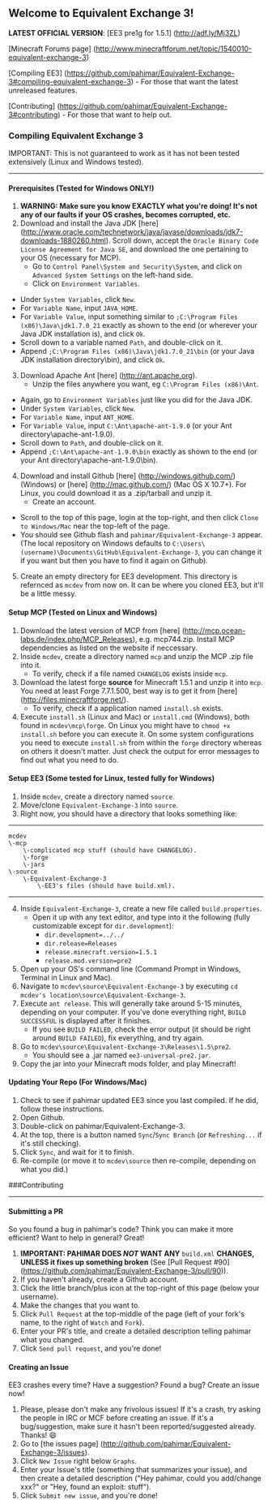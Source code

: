 ## Welcome to Equivalent Exchange 3!
**LATEST OFFICIAL VERSION**:  [EE3 pre1g for 1.5.1] (http://adf.ly/Mj3ZL)

[Minecraft Forums page] (http://www.minecraftforum.net/topic/1540010-equivalent-exchange-3)

[Compiling EE3] (https://github.com/pahimar/Equivalent-Exchange-3#compiling-equivalent-exchange-3) - For those that want the latest unreleased features.

[Contributing] (https://github.com/pahimar/Equivalent-Exchange-3#contributing) - For those that want to help out.

### Compiling Equivalent Exchange 3
IMPORTANT: This is not guaranteed to work as it has not been tested extensively (Linux and Windows tested).
***
#### Prerequisites  (Tested for Windows ONLY!)
1. **WARNING:  Make sure you know EXACTLY what you're doing!  It's not any of our faults if your OS crashes, becomes corrupted, etc.**
2. Download and install the Java JDK [here] (http://www.oracle.com/technetwork/java/javase/downloads/jdk7-downloads-1880260.html).  Scroll down, accept the `Oracle Binary Code License Agreement for Java SE`, and download the one pertaining to your OS (necessary for MCP).
	* Go to `Control Panel\System and Security\System`, and click on `Advanced System Settings` on the left-hand side.
	* Click on `Environment Variables`.
  * Under `System Variables`, click `New`.
  * For `Variable Name`, input `JAVA_HOME`.
  * For `Variable Value`, input something similar to `;C:\Program Files (x86)\Java\jdk1.7.0_21` exactly as shown to the end (or wherever your Java JDK installation is), and click `Ok`.
  * Scroll down to a variable named `Path`, and double-click on it.
  * Append `;C:\Program Files (x86)\Java\jdk1.7.0_21\bin` (or your Java JDK installation directory\bin), and click `Ok`.
3. Download Apache Ant [here] (http://ant.apache.org).
	* Unzip the files anywhere you want, eg `C:\Program Files (x86)\Ant`.
  * Again, go to `Environment Variables` just like you did for the Java JDK.
  * Under `System Variables`, click `New`.
  * For `Variable Name`, input `ANT_HOME`.
  * For `Variable Value`, input `C:\Ant\apache-ant-1.9.0` (or your Ant directory\apache-ant-1.9.0).
  * Scroll down to `Path`, and double-click on it.
  * Append `;C:\Ant\apache-ant-1.9.0\bin` exactly as shown to the end (or your Ant directory\apache-ant-1.9.0\bin).
4. Download and install Github [here] (http://windows.github.com/) (Windows) or [here] (http://mac.github.com/) (Mac OS X 10.7+).  For Linux, you could download it as a .zip/tarball and unzip it.
	* Create an account.
  * Scroll to the top of this page, login at the top-right, and then click `Clone to Windows/Mac` near the top-left of the page.
  * You should see Github flash and `pahimar/Equivalent-Exchange-3` appear.  (The local repository on Windows defaults to `C:\Users\(username)\Documents\GitHub\Equivalent-Exchange-3`, you can change it if you want but then you have to find it again on Github).
5. Create an empty directory for EE3 development.  This directory is refernced as `mcdev` from now on.  It can be where you cloned EE3, but it'll be a little messy.


#### Setup MCP (Tested on Linux and Windows)
1. Download the latest version of MCP from [here] (http://mcp.ocean-labs.de/index.php/MCP_Releases), e.g. mcp744.zip. Install MCP dependencies as listed on the website if neccessary.
2. Inside `mcdev`, create a directory named `mcp` and unzip the MCP .zip file into it.
	* To verify, check if a file named `CHANGELOG` exists inside `mcp`.
3. Download the latest forge **source** for Minecraft 1.5.1 and unzip it into `mcp`.  You need at least Forge 7.7.1.500, best way is to get it from [here] (http://files.minecraftforge.net/).
	* To verify, check if a application named `install.sh` exists. 
4. Execute `install.sh` (Linux and Mac) or `install.cmd` (Windows), both found in `mcdev\mcp\forge`. On Linux you might have to `chmod +x install.sh` before you can execute it. On some system configurations you need to execute `install.sh` from within the `forge` directory whereas on others it doesn't matter. Just check the output for error messages to find out what you need to do.

#### Setup EE3 (Some tested for Linux, tested fully for Windows)
1. Inside `mcdev`, create a directory named `source`.
2. Move/clone `Equivalent-Exchange-3` into `source`.
3. Right now, you should have a directory that looks something like:

***

	mcdev
	\-mcp
		\-complicated mcp stuff (should have CHANGELOG).
		\-forge
		\-jars
	\-source
		\-Equivalent-Exchange-3
			\-EE3's files (should have build.xml).
***

4. Inside `Equivalent-Exchange-3`, create a new file called `build.properties`.
	* Open it up with any text editor, and type into it the following (fully customizable except for `dir.development`):
 		* `dir.development=../../`
		* `dir.release=Releases`
		* `release.minecraft.version=1.5.1`
		* `release.mod.version=pre2`
5. Open up your OS's command line (Command Prompt in Windows, Terminal in Linux and Mac).
6. Navigate to `mcdev\source\Equivalent-Exchange-3` by executing `cd mcdev's location\source\Equivalent-Exchange-3`.
7. Execute `ant release`. This will generally take around 5-15 minutes, depending on your computer.  If you've done everything right, `BUILD SUCCESSFUL` is displayed after it finishes.
	* If you see `BUILD FAILED`, check the error output (it should be right around `BUILD FAILED`), fix everything, and try again.
8. Go to `mcdev\source\Equivalent-Exchange-3\Releases\1.5\pre2`.
	*  You should see a .jar named `ee3-universal-pre2.jar`.
9. Copy the jar into your Minecraft mods folder, and play Minecraft!

#### Updating Your Repo (For Windows/Mac)
1. Check to see if pahimar updated EE3 since you last compiled.  If he did, follow these instructions.
2. Open Github.
3. Double-click on pahimar/Equivalent-Exchange-3.
4. At the top, there is a button named `Sync`/`Sync Branch` (or `Refreshing...` if it's still checking).
5. Click `Sync`, and wait for it to finish.
6. Re-compile (or move it to `mcdev\source` then re-compile, depending on what you did.)

###Contributing
***
#### Submitting a PR
So you found a bug in pahimar's code?  Think you can make it more efficient?  Want to help in general?  Great!

1. **IMPORTANT:  PAHIMAR DOES *NOT* WANT ANY** `build.xml` **CHANGES, UNLESS it fixes up something broken** (See [Pull Request #90] (https://github.com/pahimar/Equivalent-Exchange-3/pull/90)).
2. If you haven't already, create a Github account.
3. Click the little branch/plus icon at the top-right of this page (below your username).
4. Make the changes that you want to.
5. Click `Pull Request` at the top-middle of the page (left of your fork's name, to the right of `Watch` and `Fork`).
6. Enter your PR's title, and create a detailed description telling pahimar what you changed.
7. Click `Send pull request`, and you're done!

#### Creating an Issue
EE3 crashes every time?  Have a suggestion?  Found a bug?  Create an issue now!

1. Please, please don't make any frivolous issues!  If it's a crash, try asking the people in IRC or MCF before creating an issue.  If it's a bug/suggestion, make sure it hasn't been reported/suggested already.  Thanks! :smile:
2. Go to [the issues page] (http://github.com/pahimar/Equivalent-Exchange-3/issues).
3. Click `New Issue` right below `Graphs`.
4. Enter your Issue's title (something that summarizes your issue), and then create a detailed description ("Hey pahimar, could you add/change xxx?" or "Hey, found an exploit:  stuff").
5. Click `Submit new issue`, and you're done!

